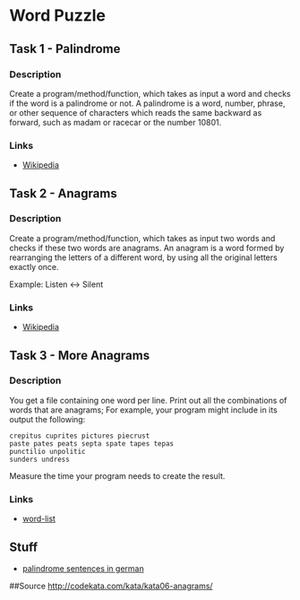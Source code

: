 # Word Puzzle
## Task 1 - Palindrome
### Description
Create a program/method/function, which takes as input a word and checks if the word is a palindrome or not.
A palindrome is a word, number, phrase, or other sequence of characters which reads the same backward as forward, 
such as madam or racecar or the number 10801. 

### Links
* [Wikipedia](https://en.wikipedia.org/wiki/Palindrome)

## Task 2 - Anagrams
### Description
Create a program/method/function, which takes as input two words and checks if these two words are anagrams.
An anagram is a word formed by rearranging the letters of a different word, by using all the original letters exactly once.

Example: Listen <-> Silent

### Links
* [Wikipedia](https://en.wikipedia.org/wiki/Anagram)

## Task 3 - More Anagrams
### Description
You get a file containing one word per line. 
Print out all the combinations of words that are anagrams;
For example, your program might include in its output the following:
```text
crepitus cuprites pictures piecrust
paste pates peats septa spate tapes tepas
punctilio unpolitic
sunders undress
```
Measure the time your program needs to create the result.

### Links
* [word-list](http://codekata.com/data/wordlist.txt)


## Stuff
* [palindrome sentences in german](https://www.wort-suchen.de/wortlisten/palindrom-saetze)

##Source
http://codekata.com/kata/kata06-anagrams/
